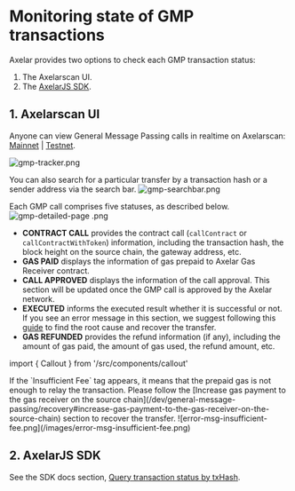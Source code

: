 # Monitoring state of GMP transactions

Axelar provides two options to check each GMP transaction status: 
1. The Axelarscan UI. 
2. The [AxelarJS SDK](/dev/axelarjs-sdk/tx-status-query-recovery).

## 1. Axelarscan UI
Anyone can view General Message Passing calls in realtime on Axelarscan: [Mainnet](https://axelarscan.io/gmp) | [Testnet](https://testnet.axelarscan.io/gmp).

![gmp-tracker.png](/images/gmp-tracker.png)

You can also search for a particular transfer by a transaction hash or a sender address via the search bar. 
![gmp-searchbar.png](/images/gmp-searchbar.png)

Each GMP call comprises five statuses, as described below.
![gmp-detailed-page .png](/images/gmp-detailed-page.png)

- **CONTRACT CALL** provides the contract call (`callContract` or `callContractWithToken`) information, including the transaction hash, the block height on the source chain, the gateway address, etc.
- **GAS PAID** displays the information of gas prepaid to Axelar Gas Receiver contract.
- **CALL APPROVED** displays the information of the call approval. This section will be updated once the GMP call is approved by the Axelar network.
- **EXECUTED** informs the executed result whether it is successful or not. If you see an error message in this section, we suggest following this [guide](/dev/debug/error-debugging) to find the root cause and recover the transfer.
- **GAS REFUNDED** provides the refund information (if any), including the amount of gas paid, the amount of gas used, the refund amount, etc.

import { Callout } from '/src/components/callout'

<Callout emoji="ℹ️">
	If the `Insufficient Fee` tag appears, it means that the prepaid gas is not enough to relay the transaction. Please follow the [Increase gas payment to the gas receiver on the source chain](/dev/general-message-passing/recovery#increase-gas-payment-to-the-gas-receiver-on-the-source-chain) section to recover the transfer.
	![error-msg-insufficient-fee.png](/images/error-msg-insufficient-fee.png)
</Callout>

## 2. AxelarJS SDK

See the SDK docs section, [Query transaction status by txHash](/dev/axelarjs-sdk/tx-status-query-recovery#query-transaction-status-by-txhash).

